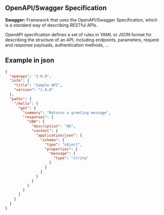 ## OpenAPI/Swagger Specification

**Swagger:** Framework that uses the OpenAPI/Swagger Specification, which is a standard way of describing RESTful APIs.

OpenAPI specification defines a set of rules in YAML or JSON format for describing the structure of an API, including endpoints, parameters, request and response payloads, authentication methods, ...

## Example in json

```json
{
  "openapi": "3.0.0",
  "info": {
    "title": "Sample API",
    "version": "1.0.0"
  },
  "paths": {
    "/hello": {
      "get": {
        "summary": "Returns a greeting message",
        "responses": {
          "200": {
            "description": "OK",
            "content": {
              "application/json": {
                "schema": {
                  "type": "object",
                  "properties": {
                    "message": {
                      "type": "string"
                    }
                  }
                }
              }
            }
          }
        }
      }
    }
  }
}
```
